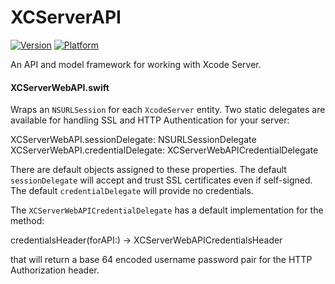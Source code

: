 # XCServerAPI
[![Version](https://img.shields.io/cocoapods/v/XCServerAPI.svg?style=flat)](http://cocoadocs.org/docsets/XCServerAPI)
[![Platform](https://img.shields.io/cocoapods/p/XCServerAPI.svg?style=flat)](http://cocoadocs.org/docsets/XCServerAPI)

An API and model framework for working with Xcode Server.

#### XCServerWebAPI.swift

Wraps an `NSURLSession` for each `XcodeServer` entity.
Two static delegates are available for handling SSL and HTTP Authentication for your server:

XCServerWebAPI.sessionDelegate: NSURLSessionDelegate
XCServerWebAPI.credentialDelegate: XCServerWebAPICredentialDelegate

There are default objects assigned to these properties.
The default `sessionDelegate` will accept and trust SSL certificates even if self-signed.
The default `credentialDelegate` will provide no credentials.

The `XCServerWebAPICredentialDelegate` has a default implementation for the method:

credentialsHeader(forAPI:) -> XCServerWebAPICredentialsHeader

that will return a base 64 encoded username password pair for the HTTP Authorization header.
